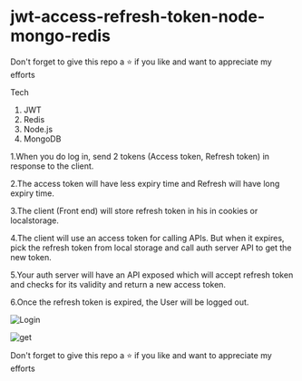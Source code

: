 

# jwt-access-refresh-token-node-mongo-redis

Don't forget to give this repo a ⭐ if you like and want to appreciate my efforts

Tech
1. JWT
2. Redis
3. Node.js
4. MongoDB

1.When you do log in, send 2 tokens (Access token, Refresh token) in response to the client.

2.The access token will have less expiry time and Refresh will have long expiry time.

3.The client (Front end) will store refresh token in his in cookies or localstorage.

4.The client will use an access token for calling APIs. But when it expires, pick the refresh token from local storage and call auth server API to get the new token.

5.Your auth server will have an API exposed which will accept refresh token and checks for its validity and return a new access token.

6.Once the refresh token is expired, the User will be logged out.


![Login](https://user-images.githubusercontent.com/63356649/122559187-d5f56880-d060-11eb-817b-71a7ce354f3d.JPG)

![get](https://user-images.githubusercontent.com/63356649/122560086-f70a8900-d061-11eb-9735-d6a005211326.JPG)

Don't forget to give this repo a ⭐ if you like and want to appreciate my efforts
